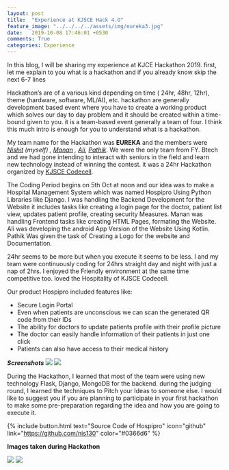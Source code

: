 ```yaml
---
layout: post
title:  "Experience at KJSCE Hack 4.O"
feature_image: "../../../../assets/img/eureka3.jpg"
date:   2019-10-08 17:46:01 +0530
comments: True
categories: Experience
---
```

In this blog, I will be sharing my experience at KJCE Hackathon 2019. first, let me explain to you what is a hackathon and if you already know skip the next 6-7 lines

Hackathon’s are of a various kind depending on time ( 24hr, 48hr, 12hr), theme (hardware, software, ML/AI), etc. hackathon are generally development based event where you have to create a working product which solves our day to day problem and it should be created within a time-bound given to you. it is a team-based event generally a team of four. I think this much intro is enough for you to understand what is a hackathon.

My team name for the Hackathon was **EUREKA** and the members were *[Nishit](https://www.linkedin.com/in/nishit-patel-45a8b0136/) (myself) , [Manan](https://www.linkedin.com/in/manan-pandya-435215192/) , [Ali](https://www.linkedin.com/in/ali-solanki-2a1227192/), [Pathik](https://www.linkedin.com/in/pathik-ghugare-4b7b60191/)*. We were the only team from FY. Btech and we had gone intending to interact with seniors in the field and learn new technology instead of winning the contest. it was a 24hr Hackathon organized by [KJSCE Codecell](http://www.kjscecodecell.com).

The Coding Period begins on 5th Oct at noon and our idea was to make a Hospital Management System which was named Hospipro Using Python Libraries like Django. I was handling the Backend Development for the Website it includes tasks like creating a login page for the doctor, patient list view, updates patient profile, creating security Measures. Manan was handling Frontend tasks like creating HTML Pages, formating the Website. Ali was developing the android App Version of the Website Using Kotlin. Pathik Was given the task of Creating a Logo for the website and Documentation.

24hr seems to be more but when you execute it seems to be less. I and my team were continuously coding for 24hrs straight day and night with just a nap of 2hrs. I enjoyed the Friendly environment at the same time competitive too. loved the Hospitality of KJSCE Codecell.

Our product Hospipro included features like:
* Secure Login Portal
* Even when patients are unconscious we can scan the generated QR code from their IDs
* The ability for doctors to update patients profile with their profile picture
* The doctor can easily handle information of their patients in just one click
* Patients can also have access to their medical history


***Screenshots***
![](../../../../assets/img/home.png)
![](../../../../assets/img/login.png)


During the Hackathon, I learned that most of the team were using new technology Flask, Django, MongoDB for the backend. during the judging round, I learned the techniques to Pitch your Ideas to someone else. I would like to suggest you if you are planning to participate in your first hackathon to make some pre-preparation regarding the idea and how you are going to execute it.

{% include button.html  text="Source Code of Hospipro" icon="github" link="https://github.com/nis130" color="#0366d6" %}



**Images taken during Hackathon**

![](../../../../assets/img/feature.jpg)
![](../../../../assets/img/image2.jpeg)